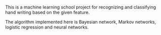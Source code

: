 This is a machine learning school project for recognizing and classifying hand writing based on the given feature. 

The algorithm implemented here is Bayesian network, Markov networks, logistic regression and neural networks. 
